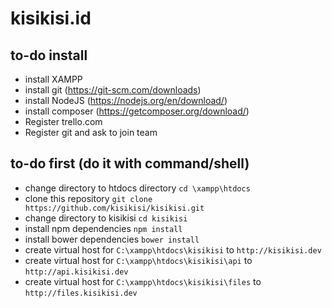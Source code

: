 # kisikisi.id

## to-do install
- install XAMPP
- install git (https://git-scm.com/downloads)
- install NodeJS (https://nodejs.org/en/download/)
- install composer (https://getcomposer.org/download/)
- Register trello.com
- Register git and ask to join team

## to-do first (do it with command/shell)
- change directory to htdocs directory `cd \xampp\htdocs`
- clone this repository `git clone https://github.com/kisikisi/kisikisi.git`
- change directory to kisikisi `cd kisikisi`
- install npm dependencies `npm install`
- install bower dependencies `bower install`
- create virtual host for `C:\xampp\htdocs\kisikisi` to `http://kisikisi.dev`
- create virtual host for `C:\xampp\htdocs\kisikisi\api` to `http://api.kisikisi.dev`
- create virtual host for `C:\xampp\htdocs\kisikisi\files` to `http://files.kisikisi.dev`

